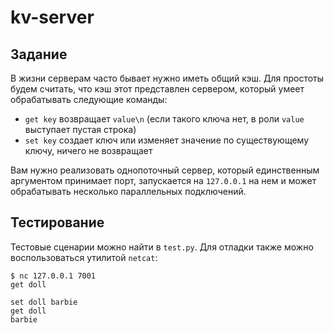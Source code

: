 # kv-server

## Задание

В жизни серверам часто бывает нужно иметь общий кэш. Для простоты будем считать, что кэш этот представлен сервером, который умеет обрабатывать следующие команды:

* `get key` возвращает `value\n` (если такого ключа нет, в роли `value` выступает пустая строка)
* `set key` создает ключ или изменяет значение по существующему ключу, ничего не возвращает

Вам нужно реализовать однопоточный сервер, который единственным аргументом принимает порт, запускается на ``127.0.0.1`` на нем и может обрабатывать несколько параллельных подключений.

## Тестирование

Тестовые сценарии можно найти в `test.py`. Для отладки также можно воспользоваться утилитой `netcat`:

```
$ nc 127.0.0.1 7001
get doll

set doll barbie
get doll
barbie
```
